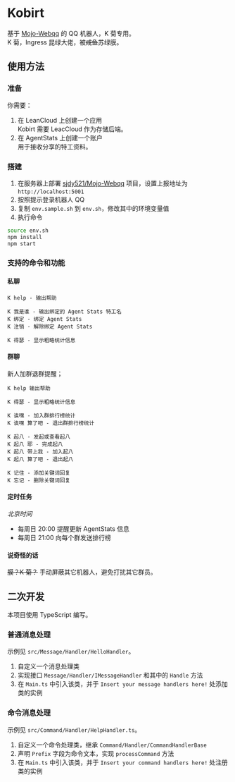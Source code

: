 # Kobirt
基于 [Mojo-Webqq](https://github.com/sjdy521/Mojo-Webqq) 的 QQ 机器人，K 菊专用。  
K 菊，Ingress 昆绿大佬，被<del>咸鱼</del>苏绿膜。

## 使用方法
### 准备
你需要：

1. 在 LeanCloud 上创建一个应用  
Kobirt 需要 LeacCloud 作为存储后端。
2. 在 AgentStats 上创建一个账户  
用于接收分享的特工资料。

### 搭建
1. 在服务器上部署 [sjdy521/Mojo-Webqq](https://github.com/sjdy521/Mojo-Webqq) 项目，设置上报地址为 `http://localhost:5001`
2. 按照提示登录机器人 QQ
3. 复制 `env.sample.sh` 到 `env.sh`，修改其中的环境变量值
4. 执行命令
```sh
source env.sh
npm install
npm start
```

### 支持的命令和功能
#### 私聊
```
K help - 输出帮助

K 我是谁 - 输出绑定的 Agent Stats 特工名
K 绑定 - 绑定 Agent Stats
K 注销 - 解除绑定 Agent Stats

K 得瑟 - 显示粗略统计信息
```
#### 群聊
新人加群退群提醒；
```
K help 输出帮助

K 得瑟 - 显示粗略统计信息

K 诶嘿 - 加入群排行榜统计
K 诶嘿 算了吧 - 退出群排行榜统计

K 起八 - 发起或查看起八
K 起八 耶 - 完成起八
K 起八 带上我 - 加入起八
K 起八 算了吧 - 退出起八

K 记住 - 添加关键词回复
K 忘记 - 删除关键词回复
```
#### 定时任务
*北京时间*
- 每周日 20:00 提醒更新 AgentStats 信息
- 每周日 21:00 向每个群发送排行榜

#### 说奇怪的话
<del>膜？K 菊？</del>
手动屏蔽其它机器人，避免打扰其它群员。

## 二次开发
本项目使用 TypeScript 编写。
### 普通消息处理
示例见 `src/Message/Handler/HelloHandler`。

1. 自定义一个消息处理类
2. 实现接口 `Message/Handler/IMessageHandler` 和其中的 `Handle` 方法
3. 在 `Main.ts` 中引入该类，并于 `Insert your message handlers here!` 处添加类的实例

### 命令消息处理
示例见 `src/Command/Handler/HelpHandler.ts`。

1. 自定义一个命令处理类，继承 `Command/Handler/CommandHandlerBase`
2. 声明 `Prefix` 字段为命令文本，实现 `processCommand` 方法
3. 在 `Main.ts` 中引入该类，并于 `Insert your command handlers here!` 处注册类的实例

